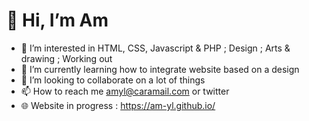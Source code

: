 # 👋 Hi, I’m Am
- 👀 I’m interested in HTML, CSS, Javascript & PHP ; Design ; Arts & drawing ; Working out
- 🌱 I’m currently learning how to integrate website based on a design
- 💞️ I’m looking to collaborate on a lot of things
- 📫 How to reach me amyl@caramail.com or twitter
- 🌐 Website in progress : https://am-yl.github.io/

<!---
am-yl/am-yl is a ✨ special ✨ repository because its `README.md` (this file) appears on your GitHub profile.
You can click the Preview link to take a look at your changes.
--->
